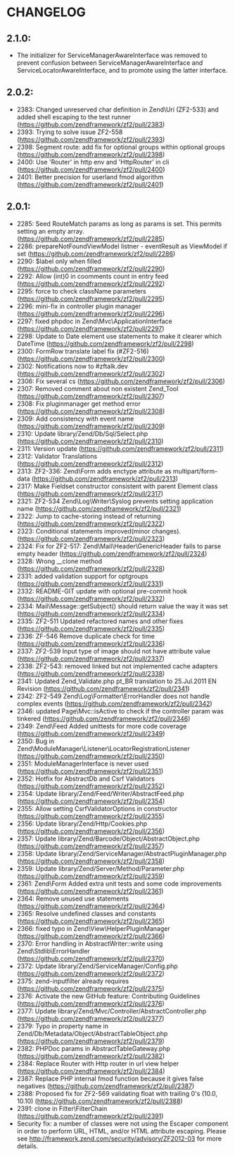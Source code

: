 # CHANGELOG

## 2.1.0:

- The initializer for ServiceManagerAwareInterface was removed to prevent
  confusion between ServiceManagerAwareInterface and
  ServiceLocatorAwareInterface, and to promote using the latter interface.

## 2.0.2:

- 2383: Changed unreserved char definition in Zend\Uri (ZF2-533) and added shell
  escaping to the test runner (https://github.com/zendframework/zf2/pull/2383)
- 2393: Trying to solve issue ZF2-558
  (https://github.com/zendframework/zf2/pull/2393)
- 2398: Segment route: add fix for optional groups within optional groups
  (https://github.com/zendframework/zf2/pull/2398)
- 2400: Use 'Router' in http env and 'HttpRouter' in cli
  (https://github.com/zendframework/zf2/pull/2400)
- 2401: Better precision for userland fmod algorithm
  (https://github.com/zendframework/zf2/pull/2401)


## 2.0.1:

- 2285: Seed RouteMatch params as long as params is set. This permits setting an
  empty array. (https://github.com/zendframework/zf2/pull/2285)
- 2286: prepareNotFoundViewModel listner -  eventResult as ViewModel if set
  (https://github.com/zendframework/zf2/pull/2286)
- 2290: <span>$label</span> only when filled
  (https://github.com/zendframework/zf2/pull/2290)
- 2292: Allow (int)0 in coomments count in entry feed
  (https://github.com/zendframework/zf2/pull/2292)
- 2295: force to check className parameters
  (https://github.com/zendframework/zf2/pull/2295)
- 2296: mini-fix in controller plugin manager
  (https://github.com/zendframework/zf2/pull/2296)
- 2297: fixed phpdoc in Zend\Mvc\ApplicationInterface
  (https://github.com/zendframework/zf2/pull/2297)
- 2298: Update to Date element use statements to make it clearer which DateTime
  (https://github.com/zendframework/zf2/pull/2298)
- 2300: FormRow translate label fix (#ZF2-516)
  (https://github.com/zendframework/zf2/pull/2300)
- 2302: Notifications now to #zftalk.dev
  (https://github.com/zendframework/zf2/pull/2302)
- 2306: Fix several cs (https://github.com/zendframework/zf2/pull/2306)
- 2307: Removed comment about non existent Zend_Tool
  (https://github.com/zendframework/zf2/pull/2307)
- 2308: Fix pluginmanager get method error
  (https://github.com/zendframework/zf2/pull/2308)
- 2309: Add consistency with event name
  (https://github.com/zendframework/zf2/pull/2309)
- 2310: Update library/Zend/Db/Sql/Select.php
  (https://github.com/zendframework/zf2/pull/2310)
- 2311: Version update (https://github.com/zendframework/zf2/pull/2311)
- 2312: Validator Translations (https://github.com/zendframework/zf2/pull/2312)
- 2313: ZF2-336: Zend\Form adds enctype attribute as multipart/form-data
  (https://github.com/zendframework/zf2/pull/2313)
- 2317: Make Fieldset constructor consistent with parent Element class
  (https://github.com/zendframework/zf2/pull/2317)
- 2321: ZF2-534 Zend\Log\Writer\Syslog prevents setting application name
  (https://github.com/zendframework/zf2/pull/2321)
- 2322: Jump to cache-storing instead of returning
  (https://github.com/zendframework/zf2/pull/2322)
- 2323: Conditional statements improved(minor changes).
  (https://github.com/zendframework/zf2/pull/2323)
- 2324: Fix for ZF2-517: Zend\Mail\Header\GenericHeader fails to parse empty
  header (https://github.com/zendframework/zf2/pull/2324)
- 2328: Wrong \__clone method (https://github.com/zendframework/zf2/pull/2328)
- 2331: added validation support for optgroups
  (https://github.com/zendframework/zf2/pull/2331)
- 2332: README-GIT update with optional pre-commit hook
  (https://github.com/zendframework/zf2/pull/2332)
- 2334: Mail\Message::getSubject() should return value the way it was set
  (https://github.com/zendframework/zf2/pull/2334)
- 2335: ZF2-511 Updated refactored names and other fixes
  (https://github.com/zendframework/zf2/pull/2335)
- 2336: ZF-546 Remove duplicate check for time
  (https://github.com/zendframework/zf2/pull/2336)
- 2337: ZF2-539 Input type of image should not have attribute value
  (https://github.com/zendframework/zf2/pull/2337)
- 2338: ZF2-543: removed linked but not implemented cache adapters
  (https://github.com/zendframework/zf2/pull/2338)
- 2341: Updated Zend_Validate.php pt_BR translation to 25.Jul.2011 EN Revision
  (https://github.com/zendframework/zf2/pull/2341)
- 2342: ZF2-549 Zend\Log\Formatter\ErrorHandler does not handle complex events
  (https://github.com/zendframework/zf2/pull/2342)
- 2346: updated Page\Mvc::isActive to check if the controller param was
  tinkered (https://github.com/zendframework/zf2/pull/2346)
- 2349: Zend\Feed Added unittests for more code coverage
  (https://github.com/zendframework/zf2/pull/2349)
- 2350: Bug in Zend\ModuleManager\Listener\LocatorRegistrationListener
  (https://github.com/zendframework/zf2/pull/2350)
- 2351: ModuleManagerInterface is never used
  (https://github.com/zendframework/zf2/pull/2351)
- 2352: Hotfix for AbstractDb and Csrf Validators
  (https://github.com/zendframework/zf2/pull/2352)
- 2354: Update library/Zend/Feed/Writer/AbstractFeed.php
  (https://github.com/zendframework/zf2/pull/2354)
- 2355: Allow setting CsrfValidatorOptions in constructor
  (https://github.com/zendframework/zf2/pull/2355)
- 2356: Update library/Zend/Http/Cookies.php
  (https://github.com/zendframework/zf2/pull/2356)
- 2357: Update library/Zend/Barcode/Object/AbstractObject.php
  (https://github.com/zendframework/zf2/pull/2357)
- 2358: Update library/Zend/ServiceManager/AbstractPluginManager.php
  (https://github.com/zendframework/zf2/pull/2358)
- 2359: Update library/Zend/Server/Method/Parameter.php
  (https://github.com/zendframework/zf2/pull/2359)
- 2361: Zend\Form Added extra unit tests and some code improvements
  (https://github.com/zendframework/zf2/pull/2361)
- 2364: Remove unused use statements
  (https://github.com/zendframework/zf2/pull/2364)
- 2365: Resolve undefined classes and constants
  (https://github.com/zendframework/zf2/pull/2365)
- 2366: fixed typo in Zend\View\HelperPluginManager
  (https://github.com/zendframework/zf2/pull/2366)
- 2370: Error handling in AbstractWriter::write using Zend\Stdlib\ErrorHandler
  (https://github.com/zendframework/zf2/pull/2370)
- 2372: Update library/Zend/ServiceManager/Config.php
  (https://github.com/zendframework/zf2/pull/2372)
- 2375: zend-inputfilter already requires
  (https://github.com/zendframework/zf2/pull/2375)
- 2376: Activate the new GitHub feature: Contributing Guidelines
  (https://github.com/zendframework/zf2/pull/2376)
- 2377: Update library/Zend/Mvc/Controller/AbstractController.php
  (https://github.com/zendframework/zf2/pull/2377)
- 2379: Typo in property name in Zend/Db/Metadata/Object/AbstractTableObject.php
  (https://github.com/zendframework/zf2/pull/2379)
- 2382: PHPDoc params in AbstractTableGateway.php
  (https://github.com/zendframework/zf2/pull/2382)
- 2384: Replace Router with Http router in url view helper
  (https://github.com/zendframework/zf2/pull/2384)
- 2387: Replace PHP internal fmod function because it gives false negatives
  (https://github.com/zendframework/zf2/pull/2387)
- 2388: Proposed fix for ZF2-569 validating float with trailing 0's (10.0,
  10.10) (https://github.com/zendframework/zf2/pull/2388)
- 2391: clone in Filter\FilterChain
  (https://github.com/zendframework/zf2/pull/2391)
- Security fix: a number of classes were not using the Escaper component in
  order to perform URL, HTML, and/or HTML attribute escaping. Please see
  http://framework.zend.com/security/advisory/ZF2012-03 for more details.
